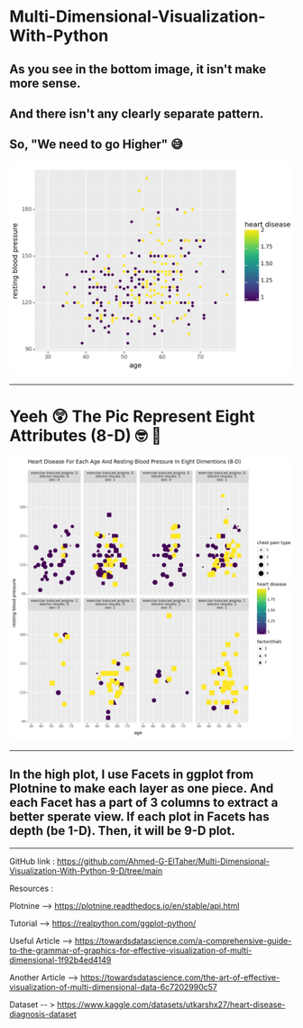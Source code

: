 # Multi-Dimensional-Visualization-With-Python

## As you see in the bottom image, it isn't make more sense. 

## And there isn't any clearly separate pattern.

## So, "We need to go Higher" 😅 

![](https://github.com/Ahmed-G-ElTaher/Multi-Dimensional-Visualization-With-Python-9-D/blob/main/output0.png)
______________________________________________________________________
# Yeeh 😲 The Pic Represent Eight Attributes (8-D) 🤓 📢 

![](https://github.com/Ahmed-G-ElTaher/Multi-Dimensional-Visualization-With-Python-9-D/blob/main/output.png)

_____________________________________________________________________


## In the high plot, I use Facets in ggplot from Plotnine to make each layer as one piece. And each Facet has a part of 3 columns to extract a better sperate view. If each plot in Facets has depth (be 1-D). Then, it will be 9-D plot. 

_______________________________________________________________________



GitHub link : https://github.com/Ahmed-G-ElTaher/Multi-Dimensional-Visualization-With-Python-9-D/tree/main 

 

Resources :

Plotnine  -->  https://plotnine.readthedocs.io/en/stable/api.html

Tutorial  -->  https://realpython.com/ggplot-python/

Useful Article  --> https://towardsdatascience.com/a-comprehensive-guide-to-the-grammar-of-graphics-for-effective-visualization-of-multi-dimensional-1f92b4ed4149

Another Article  --> https://towardsdatascience.com/the-art-of-effective-visualization-of-multi-dimensional-data-6c7202990c57

Dataset  -- >  https://www.kaggle.com/datasets/utkarshx27/heart-disease-diagnosis-dataset
 
